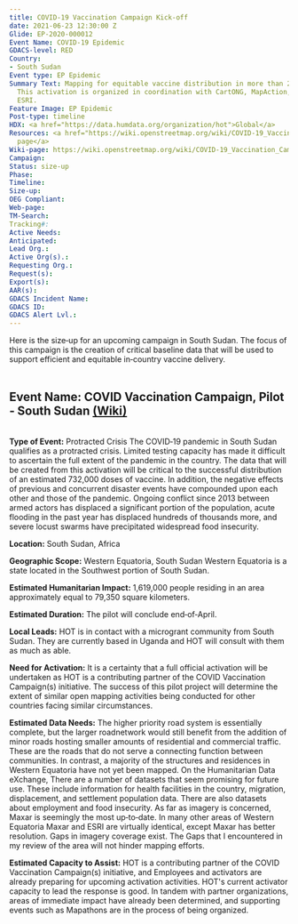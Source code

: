 ```yaml
---
title: COVID-19 Vaccination Campaign Kick-off
date: 2021-06-23 12:30:00 Z
Glide: EP-2020-000012
Event Name: COVID-19 Epidemic
GDACS-level: RED
Country:
- South Sudan
Event type: EP Epidemic
Summary Text: Mapping for equitable vaccine distribution in more than 20 countries.
  This activation is organized in coordination with CartONG, MapAction, IMMAP and
  ESRI.
Feature Image: EP Epidemic
Post-type: timeline
HDX: <a href="https://data.humdata.org/organization/hot">Global</a>
Resources: <a href="https://wiki.openstreetmap.org/wiki/COVID-19_Vaccination_Campaign">Wiki
  page</a>
Wiki-page: https://wiki.openstreetmap.org/wiki/COVID-19_Vaccination_Campaign
Campaign: 
Status: size-up
Phase: 
Timeline: 
Size-up: 
OEG Compliant: 
Web-page: 
TM-Search: 
Tracking#: 
Active Needs: 
Anticipated: 
Lead Org.: 
Active Org(s).: 
Requesting Org.: 
Request(s): 
Export(s): 
AAR(s): 
GDACS Incident Name: 
GDACS ID: 
GDACS Alert Lvl.: 
---
```


Here is the size‐up for an upcoming campaign in South Sudan. The focus of this campaign is the creation of critical
baseline data that will be used to support efficient and equitable in‐country vaccine delivery.
<br>
<br>
<h2><strong>Event Name:</strong> COVID Vaccination Campaign, Pilot ‐ South Sudan <a href="https://wiki.openstreetmap.org/wiki/COVID-19_Vaccination_Campaign" target="_blank">(Wiki)</a></h2>
<br>
<strong>Type of Event:</strong> Protracted Crisis
The COVID‐19 pandemic in South Sudan qualifies as a protracted crisis. Limited testing capacity has made it difficult to
ascertain the full extent of the pandemic in the country. The data that will be created from this activation will be critical
to the successful distribution of an estimated 732,000 doses of vaccine. In addition, the negative effects of previous and
concurrent disaster events have compounded upon each other and those of the pandemic. Ongoing conflict since 2013
between armed actors has displaced a significant portion of the population, acute flooding in the past year has displaced
hundreds of thousands more, and severe locust swarms have precipitated widespread food insecurity.

<strong>Location:</strong> South Sudan, Africa

<strong>Geographic Scope:</strong> Western Equatoria, South Sudan
Western Equatoria is a state located in the Southwest portion of South Sudan.

<strong>Estimated Humanitarian Impact:</strong>
1,619,000 people residing in an area approximately equal to 79,350 square kilometers.

<strong>Estimated Duration:</strong>
The pilot will conclude end‐of‐April.

<strong>Local Leads:</strong>
HOT is in contact with a microgrant community from South Sudan. They are currently based in Uganda and HOT will
consult with them as much as able.

<strong>Need for Activation:</strong>
It is a certainty that a full official activation will be undertaken as HOT is a contributing partner of the COVID Vaccination
Campaign(s) initiative. The success of this pilot project will determine the extent of similar open mapping activities being
conducted for other countries facing similar circumstances.

<strong>Estimated Data Needs:</strong>
The higher priority road system is essentially complete, but the larger roadnetwork would still benefit from the addition
of minor roads hosting smaller amounts of residential and commercial traffic. These are the roads that do not serve a
connecting function between communities. In contrast, a majority of the structures and residences in Western Equatoria
have not yet been mapped. On the Humanitarian Data eXchange, There are a number of datasets that seem promising
for future use. These include information for health facilities in the country, migration, displacement, and settlement
population data. There are also datasets about employment and food insecurity. As far as imagery is concerned, Maxar
is seemingly the most up‐to‐date. In many other areas of Western Equatoria Maxar and ESRI are virtually identical, except Maxar has better resolution. Gaps in imagery coverage exist. The Gaps that I encountered in my review of the
area will not hinder mapping efforts.

<strong>Estimated Capacity to Assist:</strong>
HOT is a contributing partner of the COVID Vaccination Campaign(s) initiative, and Employees and activators are already
preparing for upcoming activation activities. HOT's current activator capacity to lead the response is good. In tandem
with partner organizations, areas of immediate impact have already been determined, and supporting events such as Mapathons are in the process of being organized.